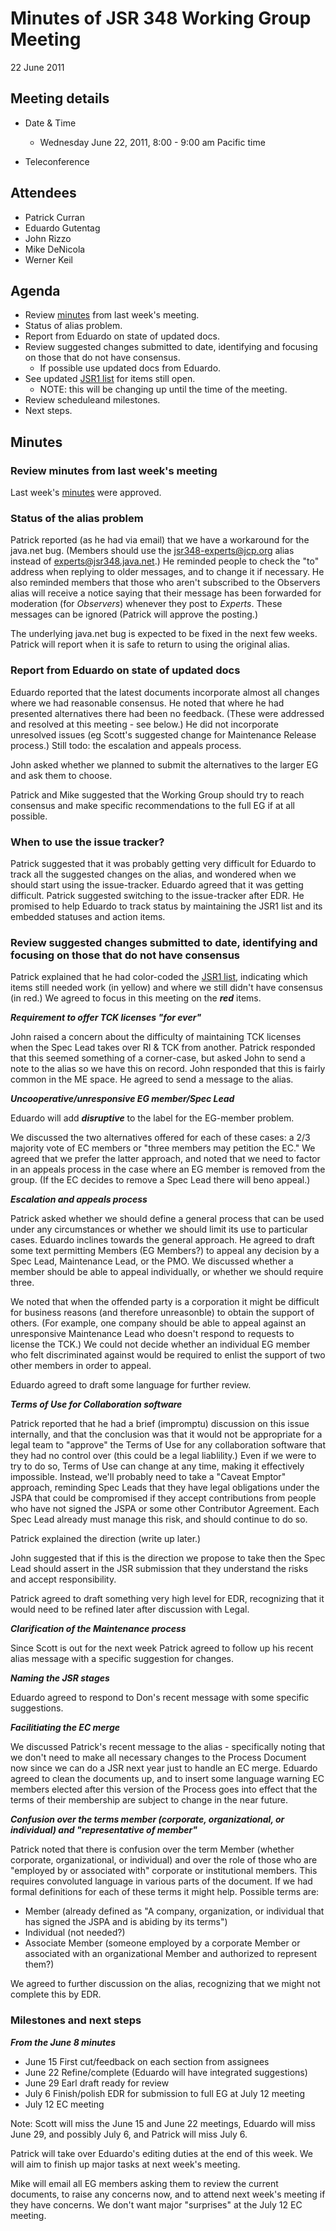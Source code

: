 # Minutes of JSR 348 Working Group Meeting  
22 June 2011

## Meeting details

*   Date & Time
    *   Wednesday June 22, 2011, 8:00 - 9:00 am Pacific time  

*   Teleconference

## Attendees

*   Patrick Curran
*   Eduardo Gutentag
*   John Rizzo
*   Mike DeNicola
*   Werner Keil

## **Agenda**

*   Review [minutes](https://github.com/apastsya/files/jsr348/Meeting%20Materials/2011-06-15-Minutes.md) from last week's meeting.
*   Status of alias problem.
*   Report from Eduardo on state of updated docs.
*   Review suggested changes submitted to date, identifying and focusing on those that do not have consensus.
    *   If possible use updated docs from Eduardo.
*   See updated [JSR1 list](http://java.net/projects/jsr348/downloads/download/Working%20documents/JSR1-list-June21.md) for items still open.
    *   NOTE: this will be changing up until the time of the meeting.
*   Review scheduleand milestones.
*   Next steps.

## **Minutes**

### Review minutes from last week's meeting

Last week's [minutes](https://github.com/apastsya/files/jsr348/Meeting%20Materials/2011-06-15-Minutes.md) were approved.

### Status of the alias problem

Patrick reported (as he had via email) that we have a workaround for the java.net bug. (Members should use the jsr348-experts@jcp.org alias instead of experts@jsr348.java.net.) He reminded people to check the "to" address when replying to older messages, and to change it if necessary. He also reminded members that those who aren't subscribed to the Observers alias will receive a notice saying that their message has been forwarded for moderation (for _Observers_) whenever they post to _Experts_. These messages can be ignored (Patrick will approve the posting.)

The underlying java.net bug is expected to be fixed in the next few weeks. Patrick will report when it is safe to return to using the original alias.

### Report from Eduardo on state of updated docs

Eduardo reported that the latest documents incorporate almost all changes where we had reasonable consensus. He noted that where he had presented alternatives there had been no feedback. (These were addressed and resolved at this meeting - see below.) He did not incorporate unresolved issues (eg Scott's suggested change for Maintenance Release process.) Still todo: the escalation and appeals process.

John asked whether we planned to submit the alternatives to the larger EG and ask them to choose.

Patrick and Mike suggested that the Working Group should try to reach consensus and make specific recommendations to the full EG if at all possible.

### When to use the issue tracker?

Patrick suggested that it was probably getting very difficult for Eduardo to track all the suggested changes on the alias, and wondered when we should start using the issue-tracker. Eduardo agreed that it was getting difficult. Patrick suggested switching to the issue-tracker after EDR. He promised to help Eduardo to track status by maintaining the JSR1 list and its embedded statuses and action items.

### Review suggested changes submitted to date, identifying and focusing on those that do not have consensus

Patrick explained that he had color-coded the [JSR1 list](http://java.net/projects/jsr348/downloads/download/Working%20documents/JSR1-list-June21.md), indicating which items still needed work (in yellow) and where we still didn't have consensus (in red.) We agreed to focus in this meeting on the _**red**_ items.

_**Requirement to offer TCK licenses "for ever"**_

John raised a concern about the difficulty of maintaining TCK licenses when the Spec Lead takes over RI & TCK from another. Patrick responded that this seemed something of a corner-case, but asked John to send a note to the alias so we have this on record. John responded that this is fairly common in the ME space. He agreed to send a message to the alias.

**_Uncooperative/unresponsive EG member/Spec Lead_**

Eduardo will add **_disruptive_** to the label for the EG-member problem.

We discussed the two alternatives offered for each of these cases: a 2/3 majority vote of EC members or "three members may petition the EC." We agreed that we prefer the latter approach, and noted that we need to factor in an appeals process in the case where an EG member is removed from the group. (If the EC decides to remove a Spec Lead there will beno appeal.)

_**Escalation and appeals process**_

Patrick asked whether we should define a general process that can be used under any circumstances or whether we should limit its use to particular cases. Eduardo inclines towards the general approach. He agreed to draft some text permitting Members (EG Members?) to appeal any decision by a Spec Lead, Maintenance Lead, or the PMO. We discussed whether a member should be able to appeal individually, or whether we should require three.

We noted that when the offended party is a corporation it might be difficult for business reasons (and therefore unreasonble) to obtain the support of others. (For example, one company should be able to appeal against an unresponsive Maintenance Lead who doesn't respond to requests to license the TCK.) We could not decide whether an individual EG member who felt discriminated against would be required to enlist the support of two other members in order to appeal.

Eduardo agreed to draft some language for further review.

**_Terms of Use for Collaboration software_**

Patrick reported that he had a brief (impromptu) discussion on this issue internally, and that the conclusion was that it would not be appropriate for a legal team to "approve" the Terms of Use for any collaboration software that they had no control over (this could be a legal liablility.) Even if we were to try to do so, Terms of Use can change at any time, making it effectively impossible. Instead, we'll probably need to take a "Caveat Emptor" approach, reminding Spec Leads that they have legal obligations under the JSPA that could be compromised if they accept contributions from people who have not signed the JSPA or some other Contributor Agreement. Each Spec Lead already must manage this risk, and should continue to do so.

Patrick explained the direction (write up later.)

John suggested that if this is the direction we propose to take then the Spec Lead should assert in the JSR submission that they understand the risks and accept responsibility.

Patrick agreed to draft something very high level for EDR, recognizing that it would need to be refined later after discussion with Legal.

**_Clarification of the Maintenance process_**

Since Scott is out for the next week Patrick agreed to follow up his recent alias message with a specific suggestion for changes.

_**Naming the JSR stages**_

Eduardo agreed to respond to Don's recent message with some specific suggestions.

_**Facilitiating the EC merge**_

We discussed Patrick's recent message to the alias - specifically noting that we don't need to make all necessary changes to the Process Document now since we can do a JSR next year just to handle an EC merge. Eduardo agreed to clean the documents up, and to insert some language warning EC members elected after this version of the Process goes into effect that the terms of their membership are subject to change in the near future.

_**Confusion over the terms member (corporate, organizational, or individual) and "representative of member"**_

Patrick noted that there is confusion over the term Member (whether corporate, organizational, or individual) and over the role of those who are "employed by or associated with" corporate or institutional members. This requires convoluted language in various parts of the document. If we had formal definitions for each of these terms it might help. Possible terms are:

*   Member (already defined as "A company, organization, or individual that has signed the JSPA and is abiding by its terms")
*   Individual (not needed?)
*   Associate Member (someone employed by a corporate Member or associated with an organizational Member and authorized to represent them?)

We agreed to further discussion on the alias, recognizing that we might not complete this by EDR.

### Milestones and next steps

_**From the June 8 minutes**_

*   June 15 First cut/feedback on each section from assignees
*   June 22 Refine/complete (Eduardo will have integrated suggestions)
*   June 29 Earl draft ready for review
*   July 6 Finish/polish EDR for submission to full EG at July 12 meeting
*   July 12 EC meeting

Note: Scott will miss the June 15 and June 22 meetings, Eduardo will miss June 29, and possibly July 6, and Patrick will miss July 6.

Patrick will take over Eduardo's editing duties at the end of this week. We will aim to finish up major tasks at next week's meeting.

Mike will email all EG members asking them to review the current documents, to raise any concerns now, and to attend next week's meeting if they have concerns. We don't want major "surprises" at the July 12 EC meeting.